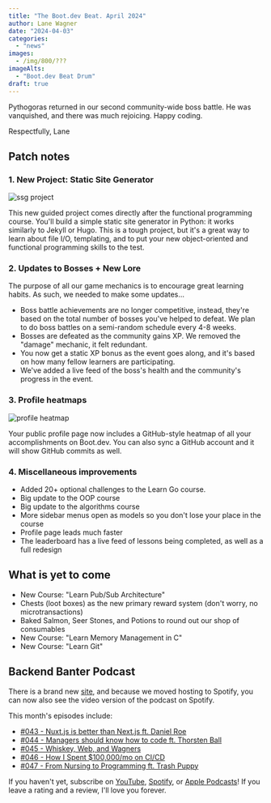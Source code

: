 ```yaml
---
title: "The Boot.dev Beat. April 2024"
author: Lane Wagner
date: "2024-04-03"
categories:
  - "news"
images:
  - /img/800/???
imageAlts:
  - "Boot.dev Beat Drum"
draft: true
---
```


Pythogoras returned in our second community-wide boss battle. He was vanquished, and there was much rejoicing. Happy coding.

Respectfully, Lane

## Patch notes

### 1. New Project: Static Site Generator

![ssg project](/img/800/build-ssg.png.webp)

This new guided project comes directly after the functional programming course. You'll build a simple static site generator in Python: it works similarly to Jekyll or Hugo. This is a tough project, but it's a great way to learn about file I/O, templating, and to put your new object-oriented and functional programming skills to the test.

### 2. Updates to Bosses + New Lore

The purpose of all our game mechanics is to encourage great learning habits. As such, we needed to make some updates...

* Boss battle achievements are no longer competitive, instead, they're based on the total number of bosses you've helped to defeat. We plan to do boss battles on a semi-random schedule every 4-8 weeks.
* Bosses are defeated as the community gains XP. We removed the "damage" mechanic, it felt redundant.
* You now get a static XP bonus as the event goes along, and it's based on how many fellow learners are participating.
* We've added a live feed of the boss's health and the community's progress in the event.

### 3. Profile heatmaps

![profile heatmap](/img/800/profile-heatmap.png.webp)

Your public profile page now includes a GitHub-style heatmap of all your accomplishments on Boot.dev. You can also sync a GitHub account and it will show GitHub commits as well.

### 4. Miscellaneous improvements

* Added 20+ optional challenges to the Learn Go course.
* Big update to the OOP course
* Big update to the algorithms course
* More sidebar menus open as models so you don't lose your place in the course
* Profile page leads much faster
* The leaderboard has a live feed of lessons being completed, as well as a full redesign

## What is yet to come

* New Course: "Learn Pub/Sub Architecture"
* Chests (loot boxes) as the new primary reward system (don't worry, no microtransactions)
* Baked Salmon, Seer Stones, and Potions to round out our shop of consumables
* New Course: "Learn Memory Management in C"
* New Course: "Learn Git"

## Backend Banter Podcast

There is a brand new [site](https://www.backendbanter.fm/), and because we moved hosting to Spotify, you can now also see the video version of the podcast on Spotify.

This month's episodes include:

* [#043 - Nuxt.js is better than Next.js ft. Daniel Roe](https://podcasters.spotify.com/pod/show/backend-banter-fm/episodes/043---Nuxt-js-is-better-than-Next-js-ft--Daniel-Roe-e2h4j0k)
* [#044 - Managers should know how to code ft. Thorsten Ball](https://podcasters.spotify.com/pod/show/backend-banter-fm/episodes/044---Managers-should-know-how-to-code-ft--Thorsten-Ball-e2h4j06)
* [#045 - Whiskey, Web, and Wagners](https://podcasters.spotify.com/pod/show/backend-banter-fm/episodes/045---Whiskey--Web--and-Wagners-e2h72q7)
* [#046 - How I Spent $100,000/mo on CI/CD](https://podcasters.spotify.com/pod/show/backend-banter-fm/episodes/046---How-I-Spent-100-000mo-on-CICD-e2h9n35)
* [#047 - From Nursing to Programming ft. Trash Puppy](https://podcasters.spotify.com/pod/show/backend-banter-fm/episodes/047---From-Nursing-to-Programming-ft--Trash-Puppy-e2h9nbl)

If you haven't yet, subscribe on [YouTube](https://www.youtube.com/@backendbanterfm), [Spotify](https://open.spotify.com/show/35trT95UkRVCkEb6tXndpF), or [Apple Podcasts](https://podcasts.apple.com/us/podcast/backend-banter/id1688115203)! If you leave a rating and a review, I'll love you forever.
